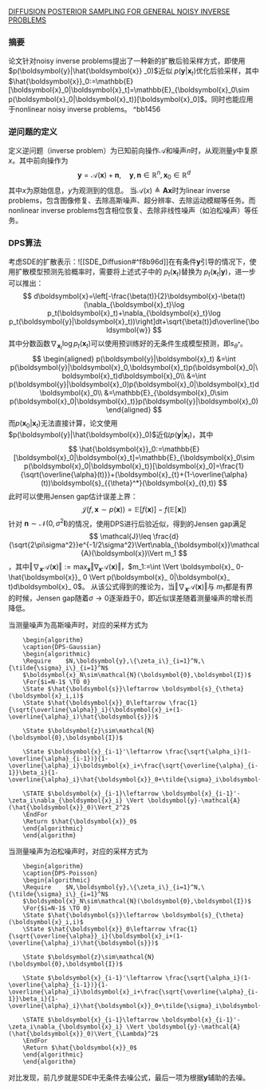[DIFFUSION POSTERIOR SAMPLING FOR GENERAL NOISY INVERSE PROBLEMS](https://arxiv.org/pdf/2209.14687)

### 摘要
论文针对noisy inverse problems提出了一种新的扩散后验采样方式，即使用 $p(\boldsymbol{y}|\hat{\boldsymbol{x}} _0)$近似 $p(\boldsymbol{y}|\boldsymbol{x} _t)$优化后验采样，其中$\hat{\boldsymbol{x}}_0:=\mathbb{E}[\boldsymbol{x}_0|\boldsymbol{x}_t]=\mathbb{E}_{\boldsymbol{x}_0\sim p(\boldsymbol{x}_0|\boldsymbol{x}_t)}[\boldsymbol{x}_0]$。同时也能应用于nonlinear noisy inverse problems。 ^bb1456
### 逆问题的定义
定义逆问题（inverse problem）为已知前向操作$\mathcal{A}$和噪声$n$时，从观测量$y$中复原$x$。其中前向操作为
$$
\boldsymbol{y}=\mathcal{A}(\boldsymbol{x})+\boldsymbol{n},\quad \boldsymbol{y},\boldsymbol{n}\in\mathbb{R}^n,\boldsymbol{x}_0\in\mathbb{R}^d
$$
其中$x$为原始信息，$y$为观测到的信息。
当$\mathcal{A}(x)\triangleq \boldsymbol{A}\boldsymbol{x}$时为linear inverse problems，包含图像修复、去除高斯噪声、超分辨率、去除运动模糊等任务。而nonlinear inverse problems包含相位恢复、去除非线性噪声（如泊松噪声）等任务。

### DPS算法
考虑SDE的扩散表示：![[SDE_Diffusion#^f8b96d]]在有条件$\boldsymbol{y}$引导的情况下，使用扩散模型预测先验概率时，需要将上述式子中的 $p_t(\boldsymbol{x}_t)$替换为 $p_t(\boldsymbol{x}_t|\boldsymbol{y})$，进一步可以推出：
$$
d\boldsymbol{x}=\left[-\frac{\beta(t)}{2}\boldsymbol{x}-\beta(t)(\nabla_{\boldsymbol{x}_t}\log p_t(\boldsymbol{x}_t)+\nabla_{\boldsymbol{x}_t}\log p_t(\boldsymbol{y}|\boldsymbol{x}_t))\right]dt+\sqrt{\beta(t)}d\overline{\boldsymbol{w}}
$$
其中分数函数$\nabla_{\boldsymbol{x}_ t}\log p_ t(\boldsymbol{x}_ t)$可以使用预训练好的无条件生成模型预测，即$s_{\theta^*}$。
$$
\begin{aligned}
p(\boldsymbol{y}|\boldsymbol{x}_t)
&=\int p(\boldsymbol{y}|\boldsymbol{x}_0,\boldsymbol{x}_t)p(\boldsymbol{x}_0|\boldsymbol{x}_t)d\boldsymbol{x}_0\\
&=\int p(\boldsymbol{y}|\boldsymbol{x}_0)p(\boldsymbol{x}_0|\boldsymbol{x}_t)d\boldsymbol{x}_0\\
&=\mathbb{E}_{\boldsymbol{x}_0\sim p(\boldsymbol{x}_0|\boldsymbol{x}_t)}p(\boldsymbol{y}|\boldsymbol{x}_0)
\end{aligned}
$$
而$p(\boldsymbol{x}_{0}|\boldsymbol{x}_{t})$无法直接计算，论文使用$p(\boldsymbol{y}|\hat{\boldsymbol{x}}_0)$近似$p(\boldsymbol{y}|\boldsymbol{x}_t)$，其中
$$
\hat{\boldsymbol{x}}_0:=\mathbb{E}[\boldsymbol{x}_0|\boldsymbol{x}_t]=\mathbb{E}_{\boldsymbol{x}_0\sim p(\boldsymbol{x}_0|\boldsymbol{x}_t)}[\boldsymbol{x}_0]=\frac{1}{\sqrt{\overline{\alpha}(t)}}+(\boldsymbol{x}_{t}+(1-\overline{\alpha}(t))\boldsymbol{s}_{{\theta}^*}(\boldsymbol{x}_{t},t))
$$
此时可以使用Jensen gap估计误差上界：
$$
\mathcal{J}(f,\mathbf{x}\sim p(\mathbf{x}))=\mathbb{E}[f(\mathbf{x})]-f(\mathbb{E}[\mathbf{x}])
$$
针对 $\boldsymbol{n}\sim\mathcal{N}(0,\sigma^2\boldsymbol{I})$的情况，使用DPS进行后验近似，得到的Jensen gap满足
$$
\mathcal{J}\leq \frac{d}{\sqrt{2\pi\sigma^2}}e^{-1/2\sigma^2}\Vert\nabla_{\boldsymbol{x}}\mathcal{A}(\boldsymbol{x})\Vert m_1
$$
，其中$\Vert \nabla_{\boldsymbol{x}}\mathcal{A}(\boldsymbol{x}) \Vert:=\max_{\boldsymbol{x}} \Vert \nabla_{\boldsymbol{x}}\mathcal{A}(\boldsymbol{x}) \Vert$，$m_1:=\int \Vert \boldsymbol{x}_ 0-\hat{\boldsymbol{x}}_ 0 \Vert p(\boldsymbol{x}_ 0|\boldsymbol{x}_ t)d\boldsymbol{x}_ 0$。
从该公式得到的推论为，当$\Vert \nabla_{\boldsymbol{x}}\mathcal{A}(\boldsymbol{x}) \Vert$与 $m_1$都是有界的时候，Jensen gap随着$\sigma\rightarrow 0$逐渐趋于0，即近似误差随着测量噪声的增长而降低。

当测量噪声为高斯噪声时，对应的采样方式为
```pseudo
    \begin{algorithm}
    \caption{DPS-Gaussian}
    \begin{algorithmic}
	\Require    $N,\boldsymbol{y},\{\zeta_i\}_{i=1}^N,\{\tilde{\sigma}_i\}_{i=1}^N$
    $\boldsymbol{x}_N\sim\mathcal{N}(\boldsymbol{0},\boldsymbol{I})$
    \For{$i=N-1$ \TO 0}
    \State $\hat{\boldsymbol{s}}\leftarrow \boldsymbol{s}_{\theta}(\boldsymbol{x}_i,i)$
    \State $\hat{\boldsymbol{x}}_0\leftarrow \frac{1}{\sqrt{\overline{\alpha}}_i}(\boldsymbol{x}_i+(1-\overline{\alpha}_i)\hat{\boldsymbol{s}})$
    
    \State $\boldsymbol{z}\sim\mathcal{N}(\boldsymbol{0},\boldsymbol{I})$
    
    \State $\boldsymbol{x}_{i-1}'\leftarrow \frac{\sqrt{\alpha_i}(1-\overline{\alpha}_{i-1})}{1-\overline{\alpha}_i}\boldsymbol{x}_i+\frac{\sqrt{\overline{\alpha}_{i-1}}\beta_i}{1-\overline{\alpha}_i}\hat{\boldsymbol{x}}_0+\tilde{\sigma}_i\boldsymbol{z}$
    
    \STATE $\boldsymbol{x}_{i-1}\leftarrow \boldsymbol{x}_{i-1}'-\zeta_i\nabla_{\boldsymbol{x}_i} \Vert \boldsymbol{y}-\mathcal{A}(\hat{\boldsymbol{x}}_0)\Vert_2^2$
    \EndFor
    \Return $\hat{\boldsymbol{x}}_0$
	\end{algorithmic}
    \end{algorithm}
```
当测量噪声为泊松噪声时，对应的采样方式为
```pseudo
    \begin{algorithm}
    \caption{DPS-Poisson}
    \begin{algorithmic}
	\Require    $N,\boldsymbol{y},\{\zeta_i\}_{i=1}^N,\{\tilde{\sigma}_i\}_{i=1}^N$
    $\boldsymbol{x}_N\sim\mathcal{N}(\boldsymbol{0},\boldsymbol{I})$
    \For{$i=N-1$ \TO 0}
    \State $\hat{\boldsymbol{s}}\leftarrow \boldsymbol{s}_{\theta}(\boldsymbol{x}_i,i)$
    \State $\hat{\boldsymbol{x}}_0\leftarrow \frac{1}{\sqrt{\overline{\alpha}}_i}(\boldsymbol{x}_i+(1-\overline{\alpha}_i)\hat{\boldsymbol{s}})$
    
    \State $\boldsymbol{z}\sim\mathcal{N}(\boldsymbol{0},\boldsymbol{I})$
    
    \State $\boldsymbol{x}_{i-1}'\leftarrow \frac{\sqrt{\alpha_i}(1-\overline{\alpha}_{i-1})}{1-\overline{\alpha}_i}\boldsymbol{x}_i+\frac{\sqrt{\overline{\alpha}_{i-1}}\beta_i}{1-\overline{\alpha}_i}\hat{\boldsymbol{x}}_0+\tilde{\sigma}_i\boldsymbol{z}$
    
    \STATE $\boldsymbol{x}_{i-1}\leftarrow \boldsymbol{x}_{i-1}'-\zeta_i\nabla_{\boldsymbol{x}_i} \Vert \boldsymbol{y}-\mathcal{A}(\hat{\boldsymbol{x}}_0)\Vert_{\Lambda}^2$
    \EndFor
    \Return $\hat{\boldsymbol{x}}_0$
	\end{algorithmic}
    \end{algorithm}
```
对比发现，前几步就是SDE中无条件去噪公式，最后一项为根据$\boldsymbol{y}$辅助的去噪。